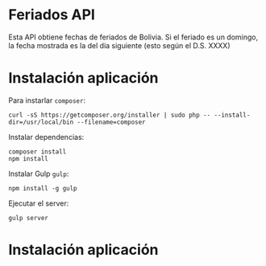# Feriados API

Esta API obtiene fechas de feriados de Bolivia. Si el feriado es un domingo, la fecha mostrada es la del dia siguiente (esto según el D.S. XXXX)

# Instalación aplicación

Para instarlar `composer`:

```shell
curl -sS https://getcomposer.org/installer | sudo php -- --install-dir=/usr/local/bin --filename=composer
```

Instalar dependencias:

```shell
composer install
npm install
```

Instalar Gulp `gulp`:

```shell
npm install -g gulp
```

Ejecutar el server:

```shell
gulp server
```
# Instalación aplicación
